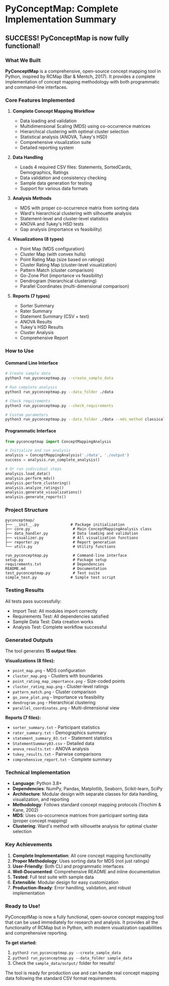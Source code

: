 # PyConceptMap: Complete Implementation Summary

## SUCCESS! PyConceptMap is now fully functional!

### What We Built

**PyConceptMap** is a comprehensive, open-source concept mapping tool in Python, inspired by RCMap (Bar & Mentch, 2017). It provides a complete implementation of concept mapping methodology with both programmatic and command-line interfaces.

### Core Features Implemented

1. **Complete Concept Mapping Workflow**
   - Data loading and validation
   - Multidimensional Scaling (MDS) using co-occurrence matrices
   - Hierarchical clustering with optimal cluster selection
   - Statistical analysis (ANOVA, Tukey's HSD)
   - Comprehensive visualization suite
   - Detailed reporting system

2. **Data Handling**
   - Loads 4 required CSV files: Statements, SortedCards, Demographics, Ratings
   - Data validation and consistency checking
   - Sample data generation for testing
   - Support for various data formats

3. **Analysis Methods**
   - MDS with proper co-occurrence matrix from sorting data
   - Ward's hierarchical clustering with silhouette analysis
   - Statement-level and cluster-level statistics
   - ANOVA and Tukey's HSD tests
   - Gap analysis (importance vs feasibility)

4. **Visualizations (8 types)**
   - Point Map (MDS configuration)
   - Cluster Map (with convex hulls)
   - Point Rating Map (size based on ratings)
   - Cluster Rating Map (cluster-level visualization)
   - Pattern Match (cluster comparison)
   - Go-Zone Plot (importance vs feasibility)
   - Dendrogram (hierarchical clustering)
   - Parallel Coordinates (multi-dimensional comparison)

5. **Reports (7 types)**
   - Sorter Summary
   - Rater Summary
   - Statement Summary (CSV + text)
   - ANOVA Results
   - Tukey's HSD Results
   - Cluster Analysis
   - Comprehensive Report

### How to Use

#### Command Line Interface
```bash
# Create sample data
python3 run_pyconceptmap.py --create_sample_data

# Run complete analysis
python3 run_pyconceptmap.py --data_folder ./data

# Check requirements
python3 run_pyconceptmap.py --check_requirements

# Custom parameters
python3 run_pyconceptmap.py --data_folder ./data --mds_method classical --clustering_method complete
```

#### Programmatic Interface
```python
from pyconceptmap import ConceptMappingAnalysis

# Initialize and run analysis
analysis = ConceptMappingAnalysis('./data', './output')
success = analysis.run_complete_analysis()

# Or run individual steps
analysis.load_data()
analysis.perform_mds()
analysis.perform_clustering()
analysis.analyze_ratings()
analysis.generate_visualizations()
analysis.generate_reports()
```

### Project Structure

```
pyconceptmap/
├── __init__.py              # Package initialization
├── core.py                   # Main ConceptMappingAnalysis class
├── data_handler.py           # Data loading and validation
├── visualizer.py             # All visualization functions
├── reporter.py               # Report generation
└── utils.py                  # Utility functions

run_pyconceptmap.py           # Command-line interface
setup.py                      # Package setup
requirements.txt              # Dependencies
README.md                     # Documentation
test_pyconceptmap.py          # Test suite
simple_test.py               # Simple test script
```

### Testing Results

All tests pass successfully:
- Import Test: All modules import correctly
- Requirements Test: All dependencies satisfied
- Sample Data Test: Data creation works
- Analysis Test: Complete workflow successful

### Generated Outputs

The tool generates **15 output files**:

**Visualizations (8 files):**
- `point_map.png` - MDS configuration
- `cluster_map.png` - Clusters with boundaries
- `point_rating_map_importance.png` - Size-coded points
- `cluster_rating_map.png` - Cluster-level ratings
- `pattern_match.png` - Cluster comparison
- `go_zone_plot.png` - Importance vs feasibility
- `dendrogram.png` - Hierarchical clustering
- `parallel_coordinates.png` - Multi-dimensional view

**Reports (7 files):**
- `sorter_summary.txt` - Participant statistics
- `rater_summary.txt` - Demographics summary
- `statement_summary_03.txt` - Statement statistics
- `StatementSummary03.csv` - Detailed data
- `anova_results.txt` - ANOVA analysis
- `tukey_results.txt` - Pairwise comparisons
- `comprehensive_report.txt` - Complete summary

### Technical Implementation

- **Language**: Python 3.8+
- **Dependencies**: NumPy, Pandas, Matplotlib, Seaborn, Scikit-learn, SciPy
- **Architecture**: Modular design with separate classes for data handling, visualization, and reporting
- **Methodology**: Follows standard concept mapping protocols (Trochim & Kane, 2002)
- **MDS**: Uses co-occurrence matrices from participant sorting data (proper concept mapping)
- **Clustering**: Ward's method with silhouette analysis for optimal cluster selection

### Key Achievements

1. **Complete Implementation**: All core concept mapping functionality
2. **Proper Methodology**: Uses sorting data for MDS (not just ratings)
3. **User-Friendly**: Both CLI and programmatic interfaces
4. **Well-Documented**: Comprehensive README and inline documentation
5. **Tested**: Full test suite with sample data
6. **Extensible**: Modular design for easy customization
7. **Production-Ready**: Error handling, validation, and robust implementation

### Ready to Use!

PyConceptMap is now a fully functional, open-source concept mapping tool that can be used immediately for research and analysis. It provides all the functionality of RCMap but in Python, with modern visualization capabilities and comprehensive reporting.

**To get started:**
1. `python3 run_pyconceptmap.py --create_sample_data`
2. `python3 run_pyconceptmap.py --data_folder sample_data`
3. Check the `sample_data/output/` folder for results!

The tool is ready for production use and can handle real concept mapping data following the standard CSV format requirements.
